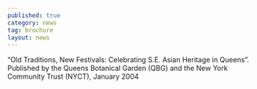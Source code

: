 ```yaml
---
published: true
category: news
tag: brochure
layout: news 
---
```


“Old Traditions, New Festivals: Celebrating S.E. Asian Heritage in Queens”. Published by the Queens Botanical Garden (QBG) and the New York Community Trust (NYCT), January 2004